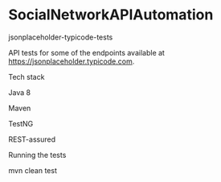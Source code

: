 # SocialNetworkAPIAutomation
jsonplaceholder-typicode-tests

API tests for some of the endpoints available at https://jsonplaceholder.typicode.com.

Tech stack

Java 8

Maven

TestNG

REST-assured

Running the tests

mvn clean test
